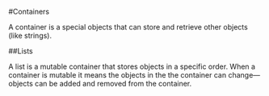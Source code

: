 #Containers

A container is a special objects that can store and retrieve
other objects (like strings).

##Lists

A list is a mutable container that stores objects in a specific order.
When a container is mutable it means the objects in the the container can change—
objects can be added and removed from the container.


